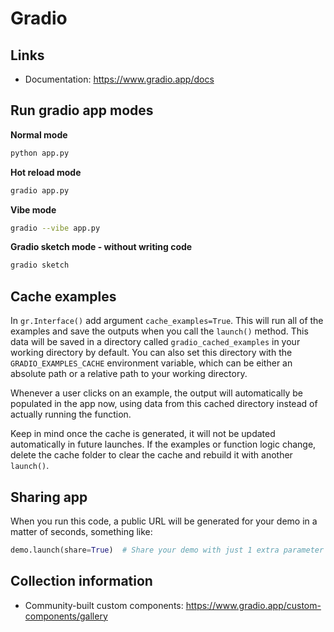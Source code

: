 # Gradio

## Links

- Documentation: https://www.gradio.app/docs

## Run gradio app modes

**Normal mode**

```bash
python app.py
```

**Hot reload mode**

```bash
gradio app.py
```

**Vibe mode**

```bash
gradio --vibe app.py
```

**Gradio sketch mode - without writing code**

```bash
gradio sketch
```

## Cache examples

In `gr.Interface()` add argument `cache_examples=True`. This will run all of the examples and save the outputs when you call the `launch()` method. This data will be saved in a directory called `gradio_cached_examples` in your working directory by default. You can also set this directory with the `GRADIO_EXAMPLES_CACHE` environment variable, which can be either an absolute path or a relative path to your working directory.

Whenever a user clicks on an example, the output will automatically be populated in the app now, using data from this cached directory instead of actually running the function.

Keep in mind once the cache is generated, it will not be updated automatically in future launches. If the examples or function logic change, delete the cache folder to clear the cache and rebuild it with another `launch()`.

## Sharing app

When you run this code, a public URL will be generated for your demo in a matter of seconds, something like:

```python
demo.launch(share=True)  # Share your demo with just 1 extra parameter
```

## Collection information

- Community-built custom components: https://www.gradio.app/custom-components/gallery
